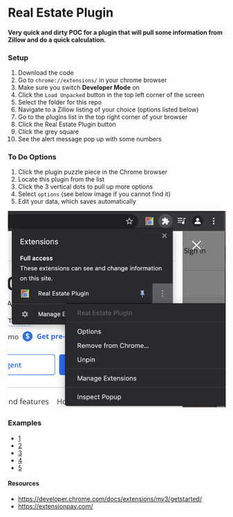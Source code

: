 # Real Estate Plugin

#### Very quick and dirty POC for a plugin that will pull some information from Zillow and do a quick calculation.

### Setup
1. Download the code
1. Go to `chrome://extensions/` in your chrome browser
1. Make sure you switch **Developer Mode** on
1. Click the `Load Unpacked` button in the top left corner of the screen
1. Select the folder for this repo
1. Navigate to a Zillow listing of your choice (options listed below)
1. Go to the plugins list in the top right corner of your browser
1. Click the Real Estate Plugin button
1. Click the grey square
1. See the alert message pop up with some numbers

### To Do Options
1. Click the plugin puzzle piece in the Chrome browser
1. Locate this plugin from the list
1. Click the 3 vertical dots to pull up more options
1. Select `options` (see below image if you cannot find it)
1. Edit your data, which saves automatically

![GitHub Logo](/img/option.png)


### Examples
- [1](https://www.zillow.com/homedetails/3811-Rosemary-Ln-SE-Conyers-GA-30013/15010366_zpid/)
- [2](https://www.zillow.com/homedetails/27-17-42nd-Rd-19E-Long-Island-City-NY-11101/2069919206_zpid/)
- [3](https://www.zillow.com/homedetails/1509-Washington-Ave-Northampton-PA-18067/10116971_zpid/)
- [4](https://www.zillow.com/homedetails/1336-E-6th-St-Bethlehem-PA-18015/10163633_zpid/)
- [5](https://www.zillow.com/homes/for_sale/10126526_zpid/?utm_source=email&utm_medium=email&utm_campaign=emo-instantsavedsearch&rtoken=77052707-abbf-446f-8e32-74ddcc6526a1~X1-ZUvaw5ca80muq1_56tmi&utm_term=urn:msg:202109021759305427ba3d7b40312c&utm_content=sentEmailDate-forsaleimage-PSS&searchQueryState=%7B%22usersSearchTerm%22%3A%22Northampton+County%2C+PA%22%2C%22mapBounds%22%3A%7B%22west%22%3A-75.8416164033203%2C%22east%22%3A-74.81851459667968%2C%22south%22%3A40.486694974332536%2C%22north%22%3A41.017774742995734%7D%2C%22regionSelection%22%3A%5B%7B%22regionId%22%3A3112%2C%22regionType%22%3A4%7D%5D%2C%22filterState%22%3A%7B%22price%22%3A%7B%22min%22%3A50000%2C%22max%22%3A150000%7D%2C%22mp%22%3A%7B%22min%22%3A178%2C%22max%22%3A364%7D%2C%22sort%22%3A%7B%22value%22%3A%22globalrelevanceex%22%7D%2C%22nc%22%3A%7B%22value%22%3Afalse%7D%2C%22fore%22%3A%7B%22value%22%3Afalse%7D%2C%22cmsn%22%3A%7B%22value%22%3Afalse%7D%2C%22auc%22%3A%7B%22value%22%3Afalse%7D%2C%22ah%22%3A%7B%22value%22%3Atrue%7D%2C%22mf%22%3A%7B%22value%22%3Afalse%7D%7D%2C%22mapZoom%22%3A11%2C%22savedSearchEnrollmentId%22%3A%22X1-SS0hxqkbf5e2gw1000000000_1r7kj%22%7D&3col=true)
#### Resources
- https://developer.chrome.com/docs/extensions/mv3/getstarted/
- https://extensionpay.com/
